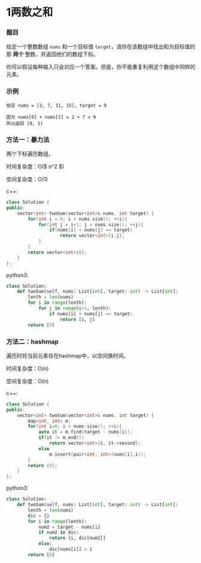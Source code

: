 # 1两数之和

### 题目

给定一个整数数组 `nums` 和一个目标值 `target`，请你在该数组中找出和为目标值的那 **两个** 整数，并返回他们的数组下标。

你可以假设每种输入只会对应一个答案。但是，你不能重复利用这个数组中同样的元素。

### 示例

```
给定 nums = [2, 7, 11, 15], target = 9

因为 nums[0] + nums[1] = 2 + 7 = 9
所以返回 [0, 1]
```

### 方法一：暴力法

两个下标遍历数组。

时间复杂度：O($ n^2 $)

空间复杂度：O(1)

c++:

```c++
class Solution {
public:
    vector<int> twoSum(vector<int>& nums, int target) {
        for(int i = 0; i < nums.size(); ++i){
            for(int j = i+1; j < nums.size(); ++j){
                if(nums[i] + nums[j] == target)
                    return vector<int>{i,j};
            }
        }
        return vector<int>{0};
    }
};
```

python3:

```python
class Solution:
    def twoSum(self, nums: List[int], target: int) -> List[int]:
        lenth = len(nums)
        for i in range(lenth):
            for j in range(i+1, lenth):
                if nums[i] + nums[j] == target:
                    return [i, j]
        return [0]
```

### 方法二：hashmap

遍历时将当前元素存在hashmap中，以空间换时间。

时间复杂度：O(n)

空间复杂度：O(n)

c++:

```c++
class Solution {
public:
    vector<int> twoSum(vector<int>& nums, int target) {
        map<int, int> m;
        for(int i=0; i < nums.size(); ++i){
            auto it = m.find(target - nums[i]);
            if(it != m.end())
                return vector<int>{i, it->second};
            else
                m.insert(pair<int, int>(nums[i],i));
        }
        return {0};
    }
};
```

python3:

```python
class Solution:
    def twoSum(self, nums: List[int], target: int) -> List[int]:
        lenth = len(nums)
        dic = {}
        for i in range(lenth):
            num2 = target - nums[i]
            if num2 in dic:
                return [i, dic[num2]]
            else:
                dic[nums[i]] = i
        return [0]
```

